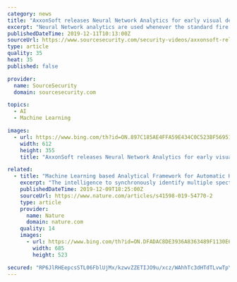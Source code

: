 ```yaml
---
category: news
title: "AxxonSoft releases Neural Network Analytics for early visual detection of fires"
excerpt: "Neural Network analytics are used whenever the standard fire alarm sensors are ineffective. The artificial neural network for better for insights about what’s happening and being recorded. Deep learning technique that draws on the way networks of neurons in the brain adapt to new information is a new milestone of video surveillance systems."
publishedDateTime: 2019-12-11T10:13:00Z
sourceUrl: https://www.sourcesecurity.com/security-videos/axxonsoft-releases-neural-network-analytics-for-early-visual-detection-of-fires.html
type: article
quality: 35
heat: 35
published: false

provider:
  name: SourceSecurity
  domain: sourcesecurity.com

topics:
  - AI
  - Machine Learning

images:
  - url: https://www.bing.com/th?id=ON.897C185AE4FFA59E434C0C523BF56951
    width: 612
    height: 355
    title: "AxxonSoft releases Neural Network Analytics for early visual detection of fires"

related:
  - title: "Machine Learning based Analytical Framework for Automatic Hyperspectral Raman Analysis of Lithium-ion Battery Electrodes"
    excerpt: "The intelligence to synchronously identify multiple spectral signatures in a lithium-ion battery electrode (LIB) would facilitate the usage of analytical technique for inline quality control and product development. Here, we present an analytical framework (AF) to automatically identify the existing spectral signatures in the hyperspectral ..."
    publishedDateTime: 2019-12-09T18:25:00Z
    sourceUrl: https://www.nature.com/articles/s41598-019-54770-2
    type: article
    provider:
      name: Nature
      domain: nature.com
    quality: 14
    images:
      - url: https://www.bing.com/th?id=ON.DFADAC8DE3936A8363489F1130E6A161
        width: 685
        height: 523

secured: "RP6JlRHEepcsSTL06FblUjMx/kzwvZZETIJO9u/xcz/WAhhTc3dHTdTLvwTpY114tlODUKugBY/IjhRgbXVoDsoyUot6B18BBRnMvUeithNvWgDuKy5iFZNgQU1Odnx2KH1Ss84qwHyaxoP4LWwHM25589TFgZvpOpIz/ESeCltCZUohxT0pWRgH/r1JBbGpco/WMCYutTHCQ4hx4YBoO3ETqecTZRrWecYOaXADuBuz3Aau9qyZ8+vB/oMIOkzDn+XR/IW2c6ZAH9Xpfx6w+A==;mM/0Jcjqr0QQ4s/kKIjWPg=="
---
```


